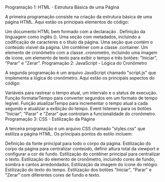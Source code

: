Programação 1: HTML - Estrutura Básica de uma Página

A primeira programação consiste na criação da estrutura básica de uma página HTML. Aqui estão os principais elementos do código:

Um documento HTML bem formado com a declaração <!DOCTYPE html>.
Definição da linguagem como inglês (<html lang="en">).
Uma seção <head> com metadados, incluindo a codificação de caracteres e o título da página.
Uma seção <body> que contém o conteúdo visível da página.
Um contêiner com a classe .container.
Um elemento de cronômetro com a classe .cronometro, incluindo uma imagem de ícone, um elemento de texto para exibir o tempo e três botões: "Iniciar", "Parar" e "Zerar".
Programação 2: JavaScript - Lógica do Cronômetro

A segunda programação é um arquivo JavaScript chamado "script.js" que implementa a lógica do cronômetro. Aqui estão os principais aspectos do código:

Variáveis para rastrear o tempo atual, um intervalo e o status de execução.
Função formatarTempo para converter segundos em um formato de tempo legível.
Função atualizarTempo para incrementar o tempo atual a cada segundo e atualizar a exibição do tempo.
Event listeners para os botões "Iniciar", "Parar" e "Zerar" que controlam a funcionalidade do cronômetro.
Programação 3: CSS - Estilização da Página

A terceira programação é um arquivo CSS chamado "styles.css" que estiliza a página HTML. Os principais pontos do estilo incluem:

Definição da fonte principal para todo o corpo da página.
Estilização do corpo da página para centralizar conteúdo, definir altura total da viewport e configurar a cor de fundo.
Estilização do contêiner principal para centralizar o texto.
Estilização do elemento de cronômetro, incluindo cores de fundo, sombra e cantos arredondados.
Estilização da imagem do ícone do relógio.
Estilização do texto do tempo.
Estilização dos botões "Iniciar", "Parar" e "Zerar" com diferentes cores de fundo e texto.
